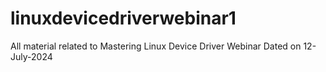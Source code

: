 # linuxdevicedriverwebinar1
All material related to Mastering Linux Device Driver Webinar Dated on 12-July-2024
